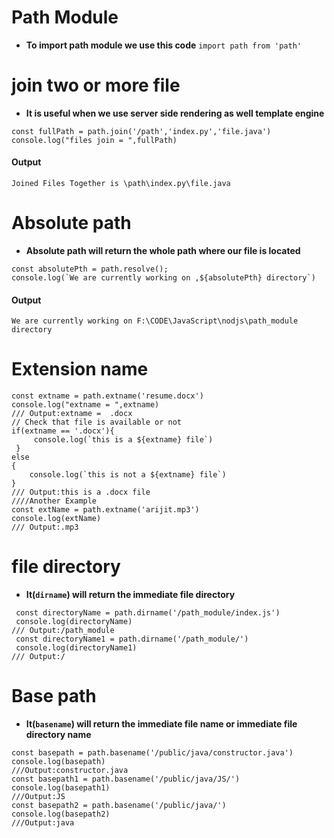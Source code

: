 # Path Module
- **To import path module we use this code**
`import path from 'path'`
# join two or more file
- **It is useful when we use server side rendering as well template engine**
```
const fullPath = path.join('/path','index.py','file.java')
console.log("files join = ",fullPath)
```
#### Output
```Joined Files Together is \path\index.py\file.java```
# Absolute path
- **Absolute path will return the whole path where our file is located**
```
const absolutePth = path.resolve();
console.log(`We are currently working on ,${absolutePth} directory`)
```
#### Output
```
We are currently working on F:\CODE\JavaScript\nodjs\path_module directory
```
# Extension name 
```
const extname = path.extname('resume.docx')
console.log("extname = ",extname)
/// Output:extname =  .docx
// Check that file is available or not
if(extname == '.docx'){
     console.log(`this is a ${extname} file`)
 }
else
{
    console.log(`this is not a ${extname} file`)
}
/// Output:this is a .docx file
////Another Example
const extName = path.extname('arijit.mp3')
console.log(extName)
/// Output:.mp3
```
# file directory
- **It(`dirname`) will return the immediate file directory**
```
 const directoryName = path.dirname('/path_module/index.js')
 console.log(directoryName)
/// Output:/path_module
 const directoryName1 = path.dirname('/path_module/')
 console.log(directoryName1)
/// Output:/
```
# Base path
- **It(`basename`) will return the immediate file name or immediate file directory name**
```
const basepath = path.basename('/public/java/constructor.java')
console.log(basepath)
///Output:constructor.java
const basepath1 = path.basename('/public/java/JS/')
console.log(basepath1)
///Output:JS
const basepath2 = path.basename('/public/java/')
console.log(basepath2)
///Output:java
```
